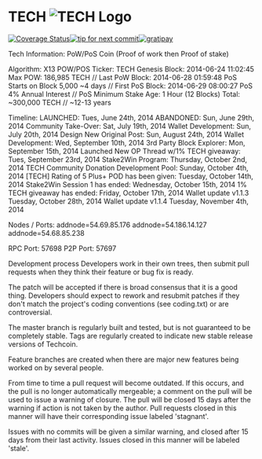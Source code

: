 # TECH ![TECH Logo](http://tech-co.in/img/logo.png "TECH Logo")

[![Coverage Status](https://img.shields.io/coveralls/techcoincommunity/techcoin.svg)](https://coveralls.io/r/techcoincommunity/techcoin)[![tip for next commit](https://tip4commit.com/projects/43087.svg)](https://tip4commit.com/github/techcoincommunity/techcoin)[![gratipay](https://img.shields.io/gratipay/TestingCrypto.svg)](https://img.shields.io/gratipay/TestingCrypto/)

Tech Information:
PoW/PoS Coin (Proof of work then Proof of stake)

Algorithm: X13 POW/POS Ticker: TECH Genesis Block: 2014-06-24 11:02:45 Max POW: 186,985 TECH // Last PoW Block: 2014-06-28 01:59:48 PoS Starts on Block 5,000 ~4 days // First PoS Block: 2014-06-29 08:00:27 PoS 4% Annual Interest // PoS Minimum Stake Age: 1 Hour (12 Blocks) Total: ~300,000 TECH // ~12-13 years

Timeline:
LAUNCHED: Tues, June 24th, 2014 ABANDONED: Sun, June 29th, 2014 Community Take-Over: Sat, July 19th, 2014 Wallet Development: Sun, July 20th, 2014 Design New Original Post: Sun, August 24th, 2014 Wallet Development: Wed, September 10th, 2014 3rd Party Block Explorer: Mon, September 15th, 2014 Launched New OP Thread w/1% TECH giveaway: Tues, September 23rd, 2014 Stake2Win Program: Thursday, October 2nd, 2014 TECH Community Donation Development Pool: Sunday, October 4th, 2014 [TECH] Rating of 5 Plus+ POD has been given: Tuesday, October 14th, 2014 Stake2Win Session 1 has ended: Wednesday, October 15th, 2014 1% TECH giveaway has ended: Friday, October 17th, 2014 Wallet update v1.1.3 Tuesday, October 28th, 2014 Wallet update v1.1.4 Tuesday, November 4th, 2014

Nodes / Ports:
addnode=54.69.85.176 addnode=54.186.14.127 addnode=54.68.85.238

RPC Port: 57698 P2P Port: 57697

Development process
Developers work in their own trees, then submit pull requests when they think their feature or bug fix is ready.

The patch will be accepted if there is broad consensus that it is a good thing. Developers should expect to rework and resubmit patches if they don't match the project's coding conventions (see coding.txt) or are controversial.

The master branch is regularly built and tested, but is not guaranteed to be completely stable. Tags are regularly created to indicate new stable release versions of Techcoin.

Feature branches are created when there are major new features being worked on by several people.

From time to time a pull request will become outdated. If this occurs, and the pull is no longer automatically mergeable; a comment on the pull will be used to issue a warning of closure. The pull will be closed 15 days after the warning if action is not taken by the author. Pull requests closed in this manner will have their corresponding issue labeled 'stagnant'.

Issues with no commits will be given a similar warning, and closed after 15 days from their last activity. Issues closed in this manner will be labeled 'stale'.
